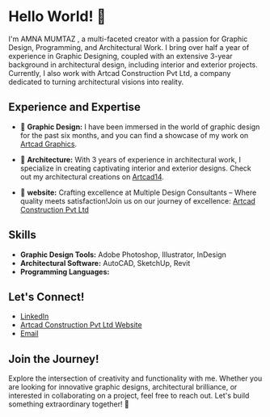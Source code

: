 # Hello World! 👋

I'm AMNA MUMTAZ , a multi-faceted creator with a passion for Graphic Design, Programming, and Architectural Work. I bring over half a year of experience in Graphic Designing, coupled with an extensive 3-year background in architectural design, including interior and exterior projects. Currently, I also work with Artcad Construction Pvt Ltd, a company dedicated to turning architectural visions into reality.

## Experience and Expertise

- 🎨 **Graphic Design:** I have been immersed in the world of graphic design for the past six months, and you can find a showcase of my work on [Artcad Graphics](https://www.instagram.com/artcadgraphics/).

- 🏡 **Architecture:** With 3 years of experience in architectural work, I specialize in creating captivating interior and exterior designs. Check out my architectural creations on [Artcad14](https://www.instagram.com/artcad14/).

- 🏢 **website:** Crafting excellence at Multiple Design Consultants – Where quality meets satisfaction!Join us on our journey of excellence: [Artcad Construction Pvt Ltd](https://multiple-design-consultants.business.site/?utm_source=gmb&utm_medium=referral)
## Skills

- **Graphic Design Tools:** Adobe Photoshop, Illustrator, InDesign
- **Architectural Software:** AutoCAD, SketchUp, Revit
- **Programming Languages:**

## Let's Connect!

- [LinkedIn](https://www.linkedin.com/in/art-cad-047a59251/)
- [Artcad Construction Pvt Ltd Website](https://multiple-design-consultants.business.site/?utm_source=gmb&utm_medium=referral)
- [Email](amnamumtaz289@gmail.com)

## Join the Journey!

Explore the intersection of creativity and functionality with me. Whether you are looking for innovative graphic designs, architectural brilliance, or interested in collaborating on a project, feel free to reach out. Let's build something extraordinary together! 🚀
